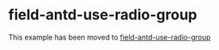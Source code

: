 # field-antd-use-radio-group

This example has been moved to [field-antd-use-radio-group](../.././field-antd-use-radio-group)
